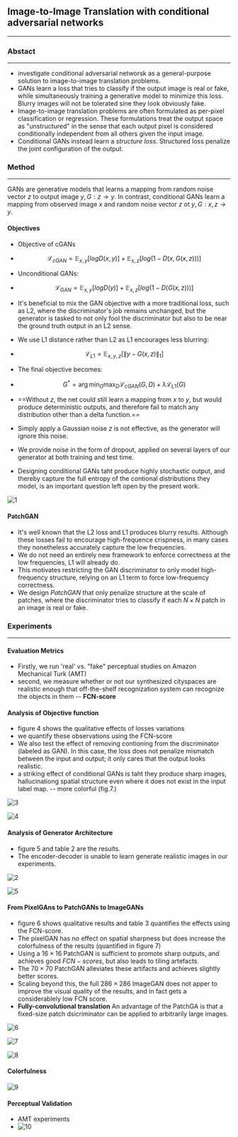 ## Image-to-Image Translation with conditional adversarial networks

------

### Abstact

------

- investigate conditional adversarial networsk as a general-purpose solution to image-to-image translation problems.
- GANs learn a loss that tries to classify if the output image is real or fake, while simultaneously training a generative model to minimize this loss. Blurry images will not be tolerated sine they look obviously fake.
- Image-to-image translation problems are often formulated as per-pixel classification or regression. These formulations treat the output space as "unstructured" in the sense that each output pixel is considered conditionally independent from all others given the input image.
- Conditional GANs instead learn a *structure loss*. Structured loss penalize the joint configuration of the output.



### Method

------

GANs are generative models that learns a mapping from random noise vector $z$ to output image $y, G: z \rightarrow y$. In contrast, conditional GANs learn a mapping from observed image $x$ and random noise vector $z$ ot $y, G:{x, z} \rightarrow y$.



#### Objectives

- Objective of cGANs

- 
  $$
  \mathcal{L}_{cGAN} = \mathbb{E}_{x,y}[logD(x,y)] + \mathbb{E}_{x, z}[log(1 -D(x, G(x,z)))]
  $$

- Unconditional GANs:

- $$
  \mathcal{L}_{GAN} = \mathbb{E}_{x,y}[logD(y)] + \mathbb{E}_{x, z}[log(1 -D( G(x,z)))]
  $$

- It's beneficial to mix the GAN objective with a more traditional loss, such as L2, where the discriminator's job remains unchanged, but the generator is tasked to not only fool the discriminator but also to be near the ground truth output in an L2 sense.

- We use L1 distance rather than L2 as L1 encourages less blurring:

- $$
  \mathcal{L}_{L1} = \mathbb{E}_{x,y,z}[\|y - G(x,z)\|_1]
  $$

- The final objective becomes:

- $$
  G^* = \arg\min_G\max_D \mathcal{L}_{cGAN}(G, D) + \lambda\mathcal{L}_{L1}(G)
  $$

- ==Without $z$, the net could still learn a mapping from $x$ to $y$, but would produce deterministic outputs, and therefore fail to match any distribution other than a delta function.==

- Simply apply a Gaussian noise $z$ is not effective, as the generator will ignore this noise.

- We provide noise in the form of dropout, applied on several layers of our generator at both training and test time.

- Designing conditional GANs taht produce highly stochastic output, and thereby capture the full entropy of the contional distributions they model, is an important question left open by the present work.

![1](./res/1.png)

#### PatchGAN

- It's well known that the L2 loss and L1 produces blurry results. Although these losses fail to encourage high-frequence crispness, in many cases they nonetheless accurately capture the low frequencies.
- We do not need an entirely new framework to enforce correctness at the low frequencies, L1 will already do.
- This motivates restricting the GAN discriminator to only model high-frequency structure, relying on an L1 term to force low-frequency correctness.
- We design *PatchGAN* that only penalize structure at the scale of patches, where the discriminator tries to classify if each $N \times N$ patch in an image is real or fake.





### Experiments

------

#### Evaluation Metrics

- Firstly, we run 'real' vs. "fake" perceptual studies on Amazon Mechanical Turk (AMT)
- second, we measure whether or not our synthesized cityspaces are realistic enough that off-the-shelf recognization system can recognize the objects in them -- **FCN-score**



#### Analysis of Objective function

- figure 4 shows the qualitative effects of losses variations
- we quantify these observations using the FCN-score
- We also test the effect of removing contioning from the discriminator (labeled as GAN). In this case, the loss does not penalize mismatch between the input and output; it only cares that the output looks realistic.
- a striking effect of conditional GANs is taht they produce sharp images, hallucinationg spatial structure even where it does not exist in the input label map. -- more colorful (fig.7.)

![3](./res/3.png)

![4](./res/4.png)



#### Analysis of Generator Architecture

- figure 5 and table 2 are the results.
- The encoder-decoder is unable to learn generate realistic images in our experiments.

![2](./res/2.png)

![5](./res/5.png)



#### From PixelGAns to PatchGANs to ImageGANs

- figure 6 shows qualitative results and table 3 quantifies the effects using the FCN-score.
- The pixelGAN has no effect on spatial sharpness but does increase the colorfulness of the results (quantified in figure 7)
- Using a $16 \times 16$ PatchGAN is sufficient to promote sharp outputs, and achieves good $FCN-scores$, but also leads to tiling artefacts. 
- The $70 \times 70$ PatchGAN alleviates these artifacts and achieves slightly better scores. 
- Scaling beyond this, the full $286 \times 286$ ImageGAN does not apper to improve the visual quality of the results, and in fact gets a considerablely low FCN score.
- **Fully-convolutional translation** An advantage of the PatchGA is that a fixed-size patch dsicriminator can be applied to arbitrarily large images.

![6](./res/6.png)

![7](./res/7.png)

![8](./res/8.png)



#### Colorfulness

![9](./res/9.png)



#### Perceptual Validation

- AMT experiments
- ![10](./res/10.png)